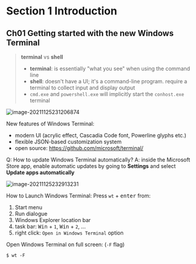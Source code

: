 # Section 1 Introduction

## Ch01 Getting started with the new Windows Terminal

> **terminal** vs **shell**
>
> - **terminal**: is essentially "what you see" when using the command line
> - **shell**: doesn't have a UI; it's a command-line program. require a terminal to collect input and display output
> - `cmd.exe` and `powershell.exe` will implicitly start the `conhost.exe` terminal

![image-20211125231206874](F:\Courses\winTerminal\imgs\s1\s1c1.png)



New features of Windows Terminal:

- modern UI (acrylic effect, Cascadia Code font, Powerline glyphs etc.)
- flexible JSON-based customization system
- open source: https://github.com/microsoft/terminal/



Q: How to update Windows Terminal automatically?
A: inside the Microsoft Store app, enable automatic updates by going to **Settings** and select **Update apps automatically**

![image-20211125232913231](F:\Courses\winTerminal\imgs\s1\s1c1-2.png)





How to Launch Windows Terminal: Press `wt` + <kbd>enter</kbd> from:

1. Start menu
2. Run dialogue
3. Windows Explorer location bar
4. task bar: <kbd>Win</kbd> + `1`, <kbd>Win</kbd> + `2`, ...
5. right click: `Open in Windows Terminal` option



Open Windows Terminal on full screen: (`-F` flag)

```shell
$ wt -F
```



